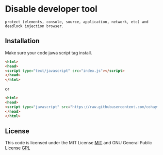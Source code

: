 # Disable developer tool 
```text
protect (elements, console, source, application, network, etc) and deadlock injection browser.
```
## Installation

Make sure your code jawa script tag install.

```html
<html>
<head>
<script type="text/javascript" src="index.js"></script>
</head>
</html>
```
or
```html
<html>
<head>
<script type="javascript" src="https://raw.githubusercontent.com/cohayfun/disable.developer.tools/main/index.js"></script>
</head>
</html>
```
## License
This code is licensed under the MIT License
[MIT](https://choosealicense.com/licenses/mit/)
and GNU General Public License
[GPL](http://www.gnu.org/licenses/gpl.html)
